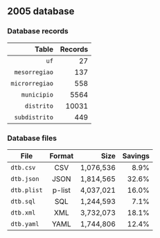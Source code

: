 ## 2005 database

### Database records

| Table          | Records |
| --------------:| -------:|
| `uf`           |      27 |
| `mesorregiao`  |     137 |
| `microrregiao` |     558 |
| `municipio`    |    5564 |
| `distrito`     |   10031 |
| `subdistrito`  |     449 |

### Database files

| File        | Format         | Size      | Savings |
| ----------- |:--------------:| ---------:| -------:|
| `dtb.csv`   | CSV            | 1,076,536 |    8.9% |
| `dtb.json`  | JSON           | 1,814,565 |   32.6% |
| `dtb.plist` | p-list         | 4,037,021 |   16.0% |
| `dtb.sql`   | SQL            | 1,244,593 |    7.1% |
| `dtb.xml`   | XML            | 3,732,073 |   18.1% |
| `dtb.yaml`  | YAML           | 1,744,806 |   12.4% |
